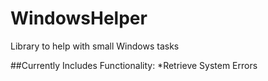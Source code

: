 # WindowsHelper
Library to help with small Windows tasks

##Currently Includes Functionality:
  *Retrieve System Errors

